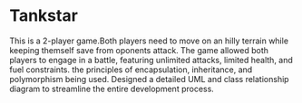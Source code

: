 # Tankstar
This is a 2-player game.Both players need to move on an hilly terrain while keeping themself save from oponents attack.
The game allowed both players to engage in a battle, featuring unlimited attacks, limited health, and fuel constraints. 
the principles of encapsulation, inheritance, and polymorphism being used.
Designed a detailed UML and class relationship diagram to streamline the entire development process.
